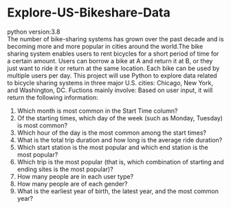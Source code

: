 # Explore-US-Bikeshare-Data
python version:3.8<br>
The number of bike-sharing systems has grown over the past decade and is becoming more and more popular in cities around the world.The bike sharing system enables users to rent bicycles for a short period of time for a certain amount. Users can borrow a bike at A and return it at B, or they just want to ride it or return at the same location. Each bike can be used by multiple users per day.
This project will use Python to explore data related to bicycle sharing systems in three major U.S. cities: Chicago, New York, and Washington, DC. Fuctions mainly involve:  Based on user input, it will return the following information:

1. Which month is most common in the Start Time column?
2. Of the starting times, which day of the week (such as Monday, Tuesday) is most common? 
3. Which hour of the day is the most common among the start times?
4. What is the total trip duration and how long is the average ride duration?
5. Which start station is the most popular and which end station is the most popular?
6. Which trip is the most popular (that is, which combination of starting and ending sites is the most popular)?
7. How many people are in each user type?
8. How many people are of each gender?
9. What is the earliest year of birth, the latest year, and the most common year?
